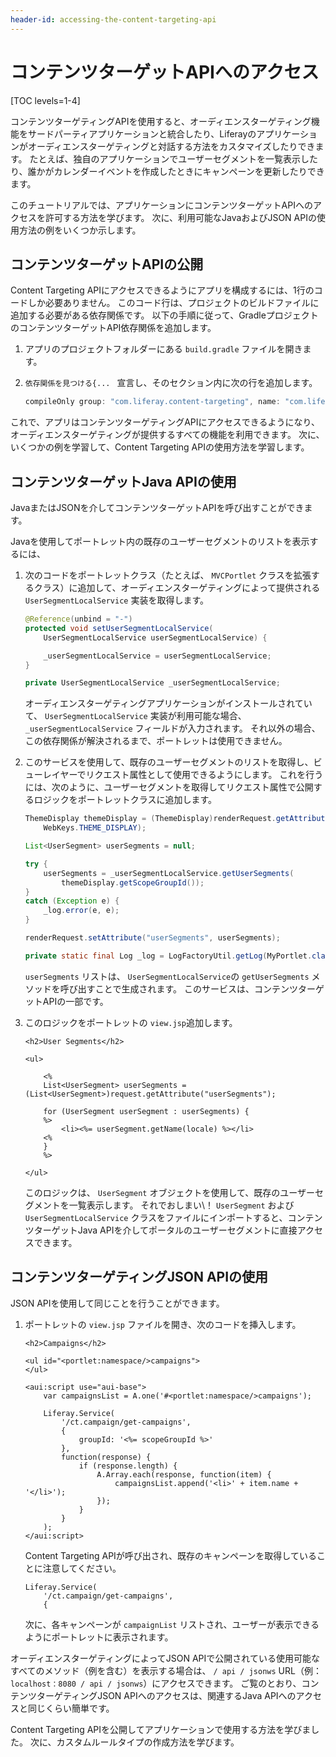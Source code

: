 ```yaml
---
header-id: accessing-the-content-targeting-api
---
```


# コンテンツターゲットAPIへのアクセス

[TOC levels=1-4]

コンテンツターゲティングAPIを使用すると、オーディエンスターゲティング機能をサードパーティアプリケーションと統合したり、Liferayのアプリケーションがオーディエンスターゲティングと対話する方法をカスタマイズしたりできます。 たとえば、独自のアプリケーションでユーザーセグメントを一覧表示したり、誰かがカレンダーイベントを作成したときにキャンペーンを更新したりできます。

このチュートリアルでは、アプリケーションにコンテンツターゲットAPIへのアクセスを許可する方法を学びます。 次に、利用可能なJavaおよびJSON APIの使用方法の例をいくつか示します。

## コンテンツターゲットAPIの公開

Content Targeting APIにアクセスできるようにアプリを構成するには、1行のコードしか必要ありません。 このコード行は、プロジェクトのビルドファイルに追加する必要がある依存関係です。 以下の手順に従って、GradleプロジェクトのコンテンツターゲットAPI依存関係を追加します。

1.  アプリのプロジェクトフォルダーにある `build.gradle` ファイルを開きます。

2.  `依存関係を見つける{... ` 宣言し、そのセクション内に次の行を追加します。

    ``` groovy
    compileOnly group: "com.liferay.content-targeting", name: "com.liferay.content.targeting.api", version: 5.0.0"
    ```

これで、アプリはコンテンツターゲティングAPIにアクセスできるようになり、オーディエンスターゲティングが提供するすべての機能を利用できます。 次に、いくつかの例を学習して、Content Targeting APIの使用方法を学習します。

## コンテンツターゲットJava APIの使用

JavaまたはJSONを介してコンテンツターゲットAPIを呼び出すことができます。

Javaを使用してポートレット内の既存のユーザーセグメントのリストを表示するには、

1.  次のコードをポートレットクラス（たとえば、 `MVCPortlet` クラスを拡張するクラス）に追加して、オーディエンスターゲティングによって提供される `UserSegmentLocalService` 実装を取得します。

    ``` java
    @Reference(unbind = "-")
    protected void setUserSegmentLocalService(
        UserSegmentLocalService userSegmentLocalService) {

        _userSegmentLocalService = userSegmentLocalService;
    }

    private UserSegmentLocalService _userSegmentLocalService;
    ```

    オーディエンスターゲティングアプリケーションがインストールされていて、 `UserSegmentLocalService` 実装が利用可能な場合、 `_userSegmentLocalService` フィールドが入力されます。 それ以外の場合、この依存関係が解決されるまで、ポートレットは使用できません。

2.  このサービスを使用して、既存のユーザーセグメントのリストを取得し、ビューレイヤーでリクエスト属性として使用できるようにします。 これを行うには、次のように、ユーザーセグメントを取得してリクエスト属性で公開するロジックをポートレットクラスに追加します。

    ``` java
    ThemeDisplay themeDisplay = (ThemeDisplay)renderRequest.getAttribute(
        WebKeys.THEME_DISPLAY);

    List<UserSegment> userSegments = null;

    try {
        userSegments = _userSegmentLocalService.getUserSegments(
            themeDisplay.getScopeGroupId());
    }
    catch (Exception e) {
        _log.error(e, e);
    }

    renderRequest.setAttribute("userSegments", userSegments);

    private static final Log _log = LogFactoryUtil.getLog(MyPortlet.class)
    ```

    `userSegments` リストは、 `UserSegmentLocalService`の `getUserSegments` メソッドを呼び出すことで生成されます。 このサービスは、コンテンツターゲットAPIの一部です。

3.  このロジックをポートレットの `view.jsp`追加します。

    ``` markup
    <h2>User Segments</h2>

    <ul>

        <%
        List<UserSegment> userSegments = (List<UserSegment>)request.getAttribute("userSegments");

        for (UserSegment userSegment : userSegments) {
        %>
            <li><%= userSegment.getName(locale) %></li>
        <%
        }
        %>

    </ul>
    ```

    このロジックは、 `UserSegment` オブジェクトを使用して、既存のユーザーセグメントを一覧表示します。 それでおしまい\！ `UserSegment` および `UserSegmentLocalService` クラスをファイルにインポートすると、コンテンツターゲットJava APIを介してポータルのユーザーセグメントに直接アクセスできます。

## コンテンツターゲティングJSON APIの使用

JSON APIを使用して同じことを行うことができます。

1.  ポートレットの `view.jsp` ファイルを開き、次のコードを挿入します。

    ``` markup
    <h2>Campaigns</h2>

    <ul id="<portlet:namespace/>campaigns">
    </ul>

    <aui:script use="aui-base">
        var campaignsList = A.one('#<portlet:namespace/>campaigns');

        Liferay.Service(
            '/ct.campaign/get-campaigns',
            {
                groupId: '<%= scopeGroupId %>'
            },
            function(response) {
                if (response.length) {
                    A.Array.each(response, function(item) {
                        campaignsList.append('<li>' + item.name + '</li>');
                    });
                }
            }
        );
    </aui:script>
    ```

    Content Targeting APIが呼び出され、既存のキャンペーンを取得していることに注意してください。

    ``` markup
    Liferay.Service(
        '/ct.campaign/get-campaigns',
        {
    ```

    次に、各キャンペーンが `campaignList` リストされ、ユーザーが表示できるようにポートレットに表示されます。

オーディエンスターゲティングによってJSON APIで公開されている使用可能なすべてのメソッド（例を含む）を表示する場合は、 `/ api / jsonws` URL（例： `localhost：8080 / api / jsonws`）にアクセスできます。 ご覧のとおり、コンテンツターゲティングJSON APIへのアクセスは、関連するJava APIへのアクセスと同じくらい簡単です。

Content Targeting APIを公開してアプリケーションで使用する方法を学びました。 次に、カスタムルールタイプの作成方法を学びます。
